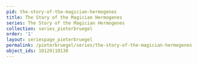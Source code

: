 ```yaml
---
pid: the-story-of-the-magician-hermogenes
title: The Story of the Magician Hermogenes
series: The Story of the Magician Hermogenes
collection: series_pieterbruegel
order: '1'
layout: seriespage_pieterbruegel
permalink: /pieterbruegel/series/the-story-of-the-magician-hermogenes
object_ids: 10129|10130
---
```

